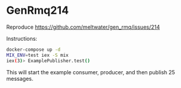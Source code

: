 # GenRmq214

Reproduce https://github.com/meltwater/gen_rmq/issues/214

Instructions:

```bash
docker-compose up -d
MIX_ENV=test iex -S mix
iex(3)> ExamplePublisher.test()
```

This will start the example consumer, producer, and then publish
25 messages.